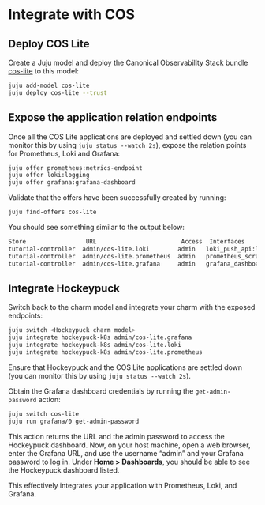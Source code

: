 # Integrate with COS

## Deploy COS Lite
Create a Juju model and deploy the Canonical Observability Stack bundle [cos-lite](https://charmhub.io/topics/canonical-observability-stack) to this model:

```bash
juju add-model cos-lite
juju deploy cos-lite --trust
```

## Expose the application relation endpoints
Once all the COS Lite applications are deployed and settled down (you can monitor this by using `juju status --watch 2s`), expose the relation points for Prometheus, Loki and Grafana:

```bash
juju offer prometheus:metrics-endpoint
juju offer loki:logging
juju offer grafana:grafana-dashboard
```

Validate that the offers have been successfully created by running:

```bash
juju find-offers cos-lite
```

You should see something similar to the output below:

```bash
Store                 URL                        Access  Interfaces
tutorial-controller  admin/cos-lite.loki        admin   loki_push_api:logging
tutorial-controller  admin/cos-lite.prometheus  admin   prometheus_scrape:metrics-endpoint
tutorial-controller  admin/cos-lite.grafana     admin   grafana_dashboard:grafana-dashboard
```

## Integrate Hockeypuck

Switch back to the charm model and integrate your charm with the exposed endpoints:

```bash
juju switch <Hockeypuck charm model>
juju integrate hockeypuck-k8s admin/cos-lite.grafana
juju integrate hockeypuck-k8s admin/cos-lite.loki
juju integrate hockeypuck-k8s admin/cos-lite.prometheus
```

Ensure that Hockeypuck and the COS Lite applications are settled down (you can monitor this by using `juju status --watch 2s`).

Obtain the Grafana dashboard credentials by running the `get-admin-password` action:

```bash
juju switch cos-lite
juju run grafana/0 get-admin-password
```

This action returns the URL and the admin password to access the Hockeypuck dashboard. Now, on your host machine, open a web browser, enter the Grafana URL, and use the username “admin” and your Grafana password to log in. Under **Home > Dashboards**, you should be able to see the Hockeypuck dashboard listed.

This effectively integrates your application with Prometheus, Loki, and Grafana.
